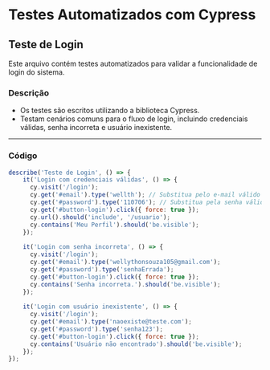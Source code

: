 # Testes Automatizados com Cypress

## Teste de Login

Este arquivo contém testes automatizados para validar a funcionalidade de login do sistema.

### **Descrição**
- Os testes são escritos utilizando a biblioteca Cypress.
- Testam cenários comuns para o fluxo de login, incluindo credenciais válidas, senha incorreta e usuário inexistente.

---

### **Código**

```javascript
describe('Teste de Login', () => {
    it('Login com credenciais válidas', () => {
      cy.visit('/login');
      cy.get('#email').type('wellth'); // Substitua pelo e-mail válido
      cy.get('#password').type('110706'); // Substitua pela senha válida
      cy.get('#button-login').click({ force: true });
      cy.url().should('include', '/usuario');
      cy.contains('Meu Perfil').should('be.visible');
    });
  
    it('Login com senha incorreta', () => {
      cy.visit('/login');
      cy.get('#email').type('wellythonsouza105@gmail.com');
      cy.get('#password').type('senhaErrada');
      cy.get('#button-login').click({ force: true });
      cy.contains('Senha incorreta.').should('be.visible');
    });
  
    it('Login com usuário inexistente', () => {
      cy.visit('/login');
      cy.get('#email').type('naoexiste@teste.com');
      cy.get('#password').type('senha123');
      cy.get('#button-login').click({ force: true });
      cy.contains('Usuário não encontrado').should('be.visible');
    });
});

